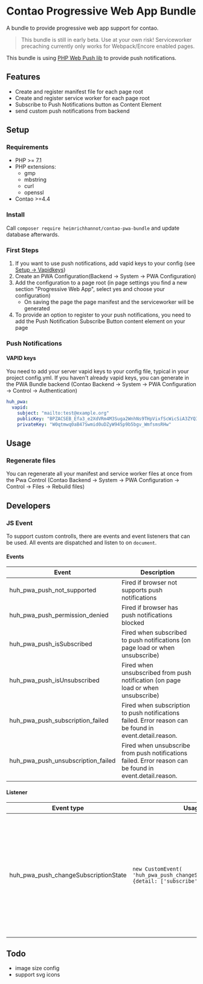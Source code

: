 # Contao Progressive Web App Bundle

A bundle to provide progressive web app support for contao.

> This bundle is still in early beta. Use at your own risk! Serviceworker precaching currently only works for Webpack/Encore enabled pages. 

This bundle is using [PHP Web Push lib](https://github.com/web-push-libs/web-push-php) to provide push notifications. 

## Features

* Create and register manifest file for each page root
* Create and register service worker for each page root
* Subscribe to Push Notifications button as Content Element
* send custom push notifications from backend

## Setup

### Requirements

* PHP >= 7.1
* PHP extensions:
    * gmp
    * mbstring
    * curl
    * openssl
* Contao >=4.4 

### Install

Call `composer require heimrichhannot/contao-pwa-bundle` and update database afterwards.

### First Steps

1. If you want to use push notifications, add vapid keys to your config (see [Setup -> Vapidkeys](#push-notifications))
2. Create an PWA Configuration(Backend -> System -> PWA Configuration)
3. Add the configuration to a page root (in page settings you find a new section "Progressive Web App", select yes and choose your configuration)
    * On saving the page the page manifest and the serviceworker will be generated
4. To provide an option to register to your push notifications, you need to add the Push Notification Subscribe Button content element on your page
 
### Push Notifications

#### VAPID keys

You need to add your server vapid keys to your config file, typical in your project config.yml. If you haven't already vapid keys, you can generate in the PWA Bundle backend (Contao Backend -> System -> PWA Configuration -> Control -> Authentication)

```yaml
huh_pwa:
  vapid:
    subject: "mailto:test@example.org"
    publicKey: "BPZACSEB_Efa3_e2XdVRm4M3Suga2WnhNs9THpVixfScWicSiA3ZYQ3zCG4Uez3EnbL3q-O2RomlZtYejva642M"
    privateKey: "W0qtmwq0aB47Swmid0uDZyW945p9b5bgv_WmfsmsRHw"
```

## Usage

### Regenerate files
You can regenerate all your manifest and service worker files at once from the Pwa Control (Contao Backend -> System -> PWA Configuration -> Control -> Files -> Rebuild files)

## Developers

### JS Event

To support custom controlls, there are events and event listeners that can be used. All events are dispatched and listen to on `document`. 

#### Events

Event                              | Description
---------------------------------- | --------------------
huh_pwa_push_not_supported         | Fired if browser not supports push notifications
huh_pwa_push_permission_denied     | Fired if browser has push notifications blocked
huh_pwa_push_isSubscribed          | Fired when subscribed to push notifications (on page load or when unsubscribe)
huh_pwa_push_isUnsubscribed        | Fired when unsubscribed from push notification (on page load or when unsubscribe)
huh_pwa_push_subscription_failed   | Fired when subscription to push notifications failed. Error reason can be found in event.detail.reason.
huh_pwa_push_unsubscription_failed | Fired when unsubscribe from push notifications failed. Error reason can be found in event.detail.reason.

#### Listener

Event type | Usage | Description
---------- | ----- | -----------
huh_pwa_push_changeSubscriptionState | `new CustomEvent( 'huh_pwa_push_changeSubscriptionState', {detail: ['subscribe'\|'unsubscribe']} )` | Fire this event when the user interacts with your control to change his subscription state. Use a custom event with detail parameter set to subscribe or unsubscrive.



## Todo
* image size config
* support svg icons